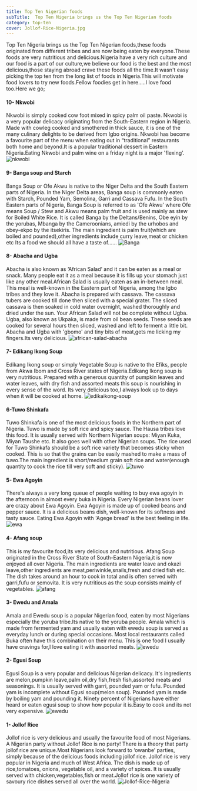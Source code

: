 ```yaml
---
title: Top Ten Nigerian foods
subTitle:  Top Ten Nigeria brings us the Top Ten Nigerian foods
category: top-ten
cover: Jollof-Rice-Nigeria.jpg
---
```

Top Ten Nigeria brings us the Top Ten Nigerian foods,these foods originated from different tribes and are now being eaten by everyone.These foods are very nutritious and delicious.Nigeria have a very rich culture and our food is a part of our culture,we believe our food is the best and the most delicious,those staying abroad crave these foods all the time.It wasn't easy picking the top ten from the long list of foods in Nigeria.This will motivate food lovers to try new foods.Fellow foodies get in here.....I love food too.Here we go;

#### 10- Nkwobi
Nkwobi is simply cooked cow foot mixed in spicy palm oil paste.
Nkwobi is a very popular delicacy originating from the South-Eastern region in Nigeria. Made with cowleg cooked and smothered in thick sauce, it is one of the many culinary delights to be derived from Igbo origins.
Nkwobi has become a favourite part of the menu when eating out in “traditional” restaurants both home and beyond.It is a popular traditional dessert in Eastern Nigeria.Eating Nkwobi and palm wine on a friday night is a major 'flexing'.
![nkwobi](nkwobi.jpg)


#### 9- Banga soup and Starch
Banga Soup or Ofe Akwu is native to the Niger Delta and the South Eastern parts of Nigeria. In the Niger Delta areas, Banga soup is commonly eaten with Starch, Pounded Yam, Semolina, Garri and Cassava Fufu. In the South Eastern parts of Nigeria, Banga Soup is referred to as 'Ofe Akwu' where Ofe means Soup / Stew and Akwu means palm fruit and is used mainly as stew for Boiled White Rice.
 It is called Banga by the Deltans/Benins, Obe eyin by the yorubas, Mbanga by the Cameroonians, amiedi by the urhobos and obey-ekpo by the itsekiris.
The main ingredient is palm fruit(which are boiled and pounded),other ingredients include curry leave,meat or chicken etc
Its a food we should all have a taste of......
![Banga](Banga.JPG)


#### 8- Abacha and Ugba
Abacha is also known as ‘African Salad’ and it can be eaten as a meal or snack. Many people eat it as a meal because it is fills up your stomach just like any other meal.African Salad is usually eaten as an in-between meal. This meal is well-known in the Eastern part of Nigeria, among the Igbo tribes and they love it.
     Abacha is prepared with cassava. The cassava tubers are cooked till done then sliced with a special grater. The sliced cassava is then soaked in cold water overnight, washed thoroughly and dried under the sun.
     Your African Salad will not be complete without Ugba. Ugba, also known as Ukpaka, is made from oil bean seeds. These seeds are cooked for several hours then sliced, washed and left to ferment a little bit.
Abacha and Ugba with 'gbomo' and tiny bits of meat,gets me licking my fingers.Its very delicious.
![african-salad-abacha](african-salad-abacha.jpg)

#### 7- Edikang Ikong Soup
 Edikang Ikong soup or simply Vegetable Soup is native to the Efiks, people from Akwa Ibom and Cross River states of Nigeria.Edikang Ikong soup is very nutritious. Prepared with a generous quantity of pumpkin leaves and water leaves, with dry fish and assorted meats this soup is nourishing in every sense of the word.
      Its very delicious too,I always look up to days when it will be cooked at home.
![edikaikong-soup](edikaikong-soup.jpg)

#### 6-Tuwo Shinkafa
Tuwo Shinkafa is one of the most delicious foods in the Northern part of Nigeria. Tuwo is made by soft rice and spicy sauce. The Hausa tribes love this food.
    It is usually served with Northern Nigerian soups: Miyan Kuka, Miyan Taushe etc. It also goes well with other Nigerian soups.
The rice used for Tuwo Shinkafa should be a soft rice variety that becomes sticky when cooked. This is so that the grains can be easily mashed to make a mass of tuwo.The main ingredient is short/medium grain soft rice and water(enough quantity to cook the rice till very soft and sticky).
![tuwo](tuwo.jpg)

#### 5- Ewa Agoyin
There's always a very long queue of people waiting to buy ewa agoyin in the afternoon in almost every buka in Nigeria.
Every Nigerian beans lover are crazy about Ewa Agoyin. Ewa Agoyin is made up of cooked beans and pepper sauce. It is a delicious beans dish, well-known for its softness and tasty sauce.
Eating Ewa Agoyin with 'Agege bread' is the best feeling in life.
![ewa](ewa.JPG)

#### 4- Afang soup
This is my favourite food,its very delicious and nutritious. Afang Soup originated in the Cross River State of South-Eastern Nigeria,it is now enjoyed all over Nigeria. The main ingredients are water leave and okazi leave,other ingredients are meat,periwinkle,snails,fresh and dried fish etc. The dish takes around an hour to cook in total and is often served with garri,fufu or semovita.
It is very nutritious as the soup consists mainly of vegetables.
![afang](afang.jpg)

#### 3- Ewedu and Amala
 Amala and Ewedu soup is a popular Nigerian food, eaten by most Nigerians especially the yoruba tribe.Its native to the yoruba people.
Amala which is made from fermented yam and usually eaten with ewedu soup is served as everyday lunch or during special occasions. Most local restaurants called Buka often have this combination on their menu.
This is one food I usually have cravings for,I love eating it with assorted meats.
![ewedu](ewedu.jpg)

#### 2- Egusi Soup
 Egusi Soup is a very popular and delicious Nigerian delicacy. It's ingredients are melon,pumpkin leave,palm oil,dry fish,fresh fish,assorted meats and seasonings. It is usually served with garri, pounded yam or fufu. Pounded yam is incomplete without Egusi soup(melon soup). Pounded yam is made by boiling yam and pounding it.
Ninety percent of Nigerians have either heard or eaten egusi soup to show how popular it is.Easy to cook and its not very expensive.
![ewedu](ewedu.jpg)

#### 1- Jollof Rice
Jollof rice is very delicious and usually the favourite food of most Nigerians.
A Nigerian party without Jollof Rice is no party! There is a theory that party jollof rice are unique.Most Nigerians look forward to ‘owanbe’ parties, simply because of the delicious foods including jollof rice. Jollof rice is very popular in Nigeria and much of West Africa. The dish is made up of rice,tomatoes, onions, vegetable oil, and a variety of spices. It is usually served with chicken,vegetables,fish or meat.Jollof rice is one variety of savoury rice dishes served all over the world.
![Jollof-Rice-Nigeria](Jollof-Rice-Nigeria.jpg)
